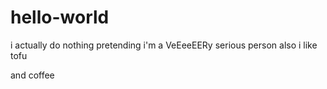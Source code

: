 # hello-world
i actually do nothing pretending i'm a VeEeeEERy serious person
also i like tofu


and coffee

